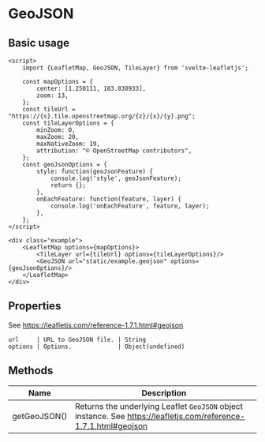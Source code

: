 # GeoJSON

## Basic usage
```example height:400
<script>
    import {LeafletMap, GeoJSON, TileLayer} from 'svelte-leafletjs';

    const mapOptions = {
        center: [1.250111, 103.830933],
        zoom: 13,
    };
    const tileUrl = "https://{s}.tile.openstreetmap.org/{z}/{x}/{y}.png";
    const tileLayerOptions = {
        minZoom: 0,
        maxZoom: 20,
        maxNativeZoom: 19,
        attribution: "© OpenStreetMap contributors",
    };
    const geoJsonOptions = {
        style: function(geoJsonFeature) {
            console.log('style', geoJsonFeature);
            return {};
        },
        onEachFeature: function(feature, layer) {
            console.log('onEachFeature', feature, layer);
        },
    };
</script>

<div class="example">
    <LeafletMap options={mapOptions}>
        <TileLayer url={tileUrl} options={tileLayerOptions}/>
        <GeoJSON url="static/example.geojson" options={geoJsonOptions}/>
    </LeafletMap>
</div>
```

## Properties

See https://leafletjs.com/reference-1.7.1.html#geojson

```properties
url     | URL to GeoJSON file. | String
options | Options.             | Object(undefined)
```

## Methods

| Name          | Description |
|---------------|-------------|
| getGeoJSON() | Returns the underlying Leaflet `GeoJSON` object instance. See https://leafletjs.com/reference-1.7.1.html#geojson |
